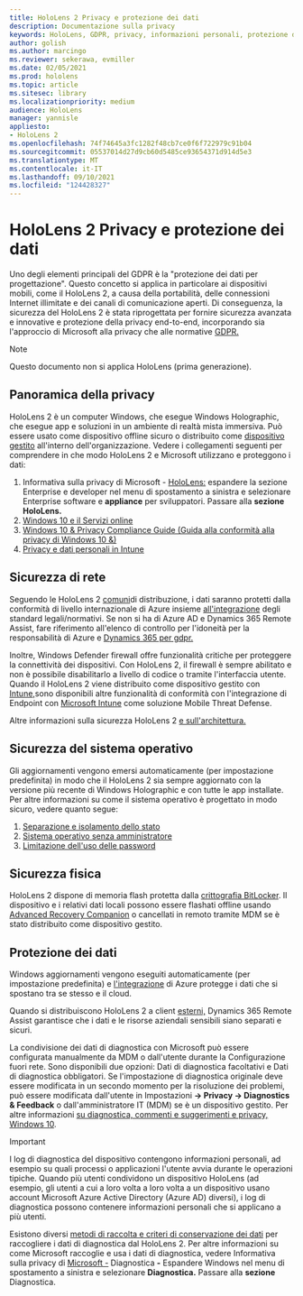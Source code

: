 ```yaml
---
title: HoloLens 2 Privacy e protezione dei dati
description: Documentazione sulla privacy
keywords: HoloLens, GDPR, privacy, informazioni personali, protezione dei dati
author: golish
ms.author: marcingo
ms.reviewer: sekerawa, evmiller
ms.date: 02/05/2021
ms.prod: hololens
ms.topic: article
ms.sitesec: library
ms.localizationpriority: medium
audience: HoloLens
manager: yannisle
appliesto:
- HoloLens 2
ms.openlocfilehash: 74f74645a3fc1282f48cb7ce0f6f722979c91b04
ms.sourcegitcommit: 05537014d27d9cb60d5485ce93654371d914d5e3
ms.translationtype: MT
ms.contentlocale: it-IT
ms.lasthandoff: 09/10/2021
ms.locfileid: "124428327"
---
```

# <a name="hololens-2-privacy-and-data-protection"></a>HoloLens 2 Privacy e protezione dei dati

Uno degli elementi principali del GDPR è la "protezione dei dati per progettazione". Questo concetto si applica in particolare ai dispositivi mobili, come il HoloLens 2, a causa della portabilità, delle connessioni Internet illimitate e dei canali di comunicazione aperti. Di conseguenza, la sicurezza [](/hololens/security-architecture) del HoloLens 2 è stata riprogettata per fornire sicurezza avanzata e innovative e protezione della privacy end-to-end, incorporando sia l'approccio di Microsoft alla privacy che alle normative [GDPR.](https://privacy.microsoft.com/)

 >[!NOTE]
> Questo documento non si applica HoloLens (prima generazione).

## <a name="privacy-overview"></a>Panoramica della privacy

HoloLens 2 è un computer Windows, che esegue Windows Holographic, che esegue app e soluzioni in un ambiente di realtà mista immersiva. Può essere usato come dispositivo offline sicuro o distribuito come [dispositivo gestito](/mem/intune/fundamentals/windows-holographic-for-business) all'interno dell'organizzazione. Vedere i collegamenti seguenti per comprendere in che modo HoloLens 2 e Microsoft utilizzano e proteggono i dati:

1. Informativa sulla privacy di Microsoft -  [HoloLens:](https://privacy.microsoft.com/privacystatement) espandere la sezione Enterprise e developer nel menu di spostamento a sinistra e selezionare Enterprise software e **appliance** per sviluppatori. Passare alla **sezione HoloLens.**
2. [Windows 10 e il Servizi online](https://privacy.microsoft.com/windows10privacy)
3. [Windows 10 & Privacy Compliance Guide (Guida alla conformità alla privacy di Windows 10 &)](/windows/privacy/windows-10-and-privacy-compliance)
4. [Privacy e dati personali in Intune](/mem/intune/protect/privacy-personal-data)

## <a name="network-security"></a>Sicurezza di rete
Seguendo le HoloLens 2 [comuni](/hololens/common-scenarios)di distribuzione, i dati saranno protetti dalla conformità di livello internazionale di Azure insieme [all'integrazione](/azure/compliance/) degli standard legali/normativi. Se non si ha di Azure AD e Dynamics 365 Remote Assist, fare riferimento all'elenco di controllo per l'idoneità per la responsabilità di Azure e [Dynamics 365 per gdpr.](/compliance/regulatory/gdpr-arc-azure-dynamics)

Inoltre, Windows Defender firewall offre funzionalità critiche per proteggere la connettività dei dispositivi. Con HoloLens 2, il firewall è sempre abilitato e non è possibile disabilitarlo a livello di codice o tramite l'interfaccia utente. Quando il HoloLens 2 viene distribuito come dispositivo gestito con [Intune,](/mem/intune/protect/device-compliance-get-started)sono disponibili altre funzionalità di conformità con l'integrazione di Endpoint con [Microsoft Intune](/mem/intune/protect/advanced-threat-protection) come soluzione Mobile Threat Defense.

Altre informazioni sulla sicurezza HoloLens 2 [e sull'architettura.](/hololens/security-architecture)

## <a name="os-security"></a>Sicurezza del sistema operativo
Gli aggiornamenti vengono emersi automaticamente (per impostazione predefinita) in modo che il HoloLens 2 sia sempre aggiornato con la versione più recente di Windows Holographic e con tutte le app installate. Per altre informazioni su come il sistema operativo è progettato in modo sicuro, vedere quanto segue:

1. [Separazione e isolamento dello stato](/hololens/security-state-separation-isolation)
1. [Sistema operativo senza amministratore](/hololens/security-adminless-os)
1. [Limitazione dell'uso delle password](/hololens/security-limiting-password-use)

## <a name="physical-security"></a>Sicurezza fisica
HoloLens 2 dispone di memoria flash protetta dalla [crittografia BitLocker](/hololens/security-encryption-data-protection). Il dispositivo e i relativi dati locali possono essere flashati offline usando [Advanced Recovery Companion](https://www.microsoft.com/p/advanced-recovery-companion/9p74z35sfrs8#activetab=pivot:overviewtab) o cancellati in remoto tramite MDM se è stato distribuito come dispositivo gestito.

## <a name="data-protection"></a>Protezione dei dati
Windows aggiornamenti vengono eseguiti automaticamente (per impostazione predefinita) e [l'integrazione](/hololens/security-encryption-data-protection#Azure-integration) di Azure protegge i dati che si spostano tra se stesso e il cloud.

Quando si distribuiscono HoloLens 2 a client [esterni,](/hololens/hololens2-deployment-guide) Dynamics 365 Remote Assist garantisce che i dati e le risorse aziendali sensibili siano separati e sicuri.

La condivisione dei dati di diagnostica con Microsoft può essere configurata manualmente da MDM o dall'utente durante la Configurazione fuori rete. Sono disponibili due opzioni: Dati di diagnostica facoltativi e Dati di diagnostica obbligatori. Se l'impostazione di diagnostica originale deve essere modificata in un secondo momento per la risoluzione dei problemi, può essere modificata dall'utente in Impostazioni **-> Privacy -> Diagnostics & Feedback** o dall'amministratore IT (MDM) se è un dispositivo gestito. Per altre informazioni [su diagnostica, commenti e suggerimenti e privacy, Windows 10](https://support.microsoft.com/windows/diagnostics-feedback-and-privacy-in-windows-10-28808a2b-a31b-dd73-dcd3-4559a5199319).

> [!Important]
> I log di diagnostica del dispositivo contengono informazioni personali, ad esempio su quali processi o applicazioni l'utente avvia durante le operazioni tipiche. Quando più utenti condividono un dispositivo HoloLens (ad esempio, gli utenti a cui a loro volta a loro volta a un dispositivo usano account Microsoft Azure Active Directory (Azure AD) diversi), i log di diagnostica possono contenere informazioni personali che si applicano a più utenti.

Esistono diversi [metodi di raccolta e criteri di conservazione dei dati](/hololens/hololens-diagnostic-logs) per raccogliere i dati di diagnostica dal HoloLens 2.  Per altre informazioni su come Microsoft raccoglie e usa i dati di diagnostica, vedere Informativa sulla privacy di [Microsoft -](https://privacy.microsoft.com/privacystatement) Diagnostica **-** Espandere Windows nel menu di spostamento a sinistra e selezionare **Diagnostica.** Passare alla **sezione** Diagnostica.

